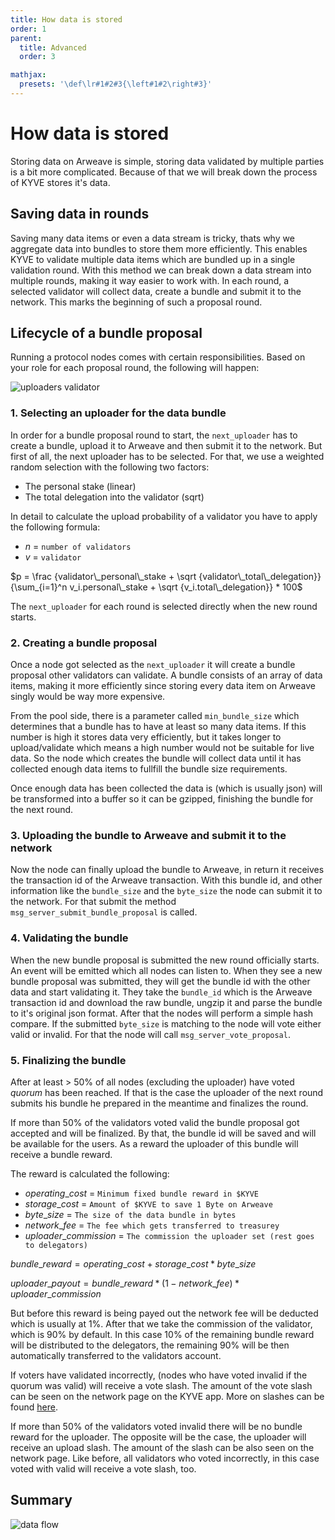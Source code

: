 ```yaml
---
title: How data is stored
order: 1
parent:
  title: Advanced
  order: 3

mathjax:
  presets: '\def\lr#1#2#3{\left#1#2\right#3}'
---
```


# How data is stored

Storing data on Arweave is simple, storing data validated by multiple parties is a bit more complicated. Because of that we will break down the process of KYVE stores it's data.

## Saving data in rounds

Saving many data items or even a data stream is tricky, thats why we aggregate data into bundles to store them more efficiently. This enables KYVE to validate multiple data items which are bundled up in a single validation round. With this method we can break down a data stream into multiple rounds, making it way easier to work with. In each round, a selected validator will collect data, create a bundle and submit it to the network. This marks the beginning of such a proposal round.

## Lifecycle of a bundle proposal

Running a protocol nodes comes with certain responsibilities. Based on your role for each proposal round, the following will happen:

![uploaders validator](/uploaders_validators.png)

### 1. Selecting an uploader for the data bundle

In order for a bundle proposal round to start, the `next_uploader` has to create a bundle, upload it to Arweave and then
submit it to the network. But first of all, the next uploader has to be selected. For that, we use a weighted random
selection with the following two factors:

- The personal stake (linear)
- The total delegation into the validator (sqrt)

In detail to calculate the upload probability of a validator you have to apply the following formula:

- $n$ = `number of validators`
- $v$ = `validator`

$p = \frac {validator\_personal\_stake + \sqrt {validator\_total\_delegation}} {\sum_{i=1}^n v_i.personal\_stake + \sqrt {v_i.total\_delegation}} * 100$

The `next_uploader` for each round is selected directly when the new round starts.

### 2. Creating a bundle proposal

Once a node got selected as the `next_uploader` it will create a bundle proposal other validators can validate. A bundle consists of an array of data items, making it more efficiently since storing every data item on Arweave singly would be way more expensive.

From the pool side, there is a parameter called `min_bundle_size` which determines that a bundle has to have at least so many data items. If this number is high it stores data very efficiently, but it takes longer to upload/validate which means a high number would not be suitable for live data. So the node which creates the bundle will collect data until it has collected enough data items to fullfill the bundle size requirements.

Once enough data has been collected the data is (which is usually json) will be transformed into a buffer so it can be gzipped, finishing the bundle for the next round.

### 3. Uploading the bundle to Arweave and submit it to the network

Now the node can finally upload the bundle to Arweave, in return it receives the transaction id of the Arweave transaction.
With this bundle id, and other information like the `bundle_size` and the `byte_size` the node can submit it to the network. For that submit the method `msg_server_submit_bundle_proposal` is called.

### 4. Validating the bundle

When the new bundle proposal is submitted the new round officially starts. An event will be emitted which all nodes can listen to. When they see a new bundle proposal was submitted, they will get the bundle id with the other data and start validating it. They take the `bundle_id` which is the Arweave transaction id and download the raw bundle, ungzip it and parse the bundle to it's original json format. After that the nodes will perform a simple hash compare. If the submitted `byte_size` is matching to the node will vote either valid or invalid. For that the node will call `msg_server_vote_proposal`.

### 5. Finalizing the bundle

After at least > 50% of all nodes (excluding the uploader) have voted _quorum_ has been reached. If that is the case the uploader of the next round submits his bundle he prepared in the meantime and finalizes the round.

If more than 50% of the validators voted valid the bundle proposal got accepted and will be finalized. By that, the bundle id will be saved and will be available for the users. As a reward the uploader of this bundle will receive a bundle reward.

The reward is calculated the following:

- $operating\_cost$ = `Minimum fixed bundle reward in $KYVE`
- $storage\_cost$ = `Amount of $KYVE to save 1 Byte on Arweave`
- $byte\_size$ = `The size of the data bundle in bytes`
- $network\_fee$ = `The fee which gets transferred to treasurey`
- $uploader\_commission$ = `The commission the uploader set (rest goes to delegators)`

$bundle\_reward = operating\_cost + storage\_cost * byte\_size$

$uploader\_payout = bundle\_reward * (1 - network\_fee) * uploader\_commission$

But before this reward is being payed out the network fee will be deducted which is usually at 1%. After that we take the commission of the validator, which is 90% by default. In this case 10% of the remaining bundle reward will be distributed to the delegators, the remaining 90% will be then automatically transferred to the validators account.

If voters have validated incorrectly, (nodes who have voted invalid if the quorum was valid) will receive a vote slash.
The amount of the vote slash can be seen on the network page on the KYVE app. More on slashes can be found [here](/basics/slashing.md).

If more than 50% of the validators voted invalid there will be no bundle reward for the uploader. The opposite will be the case, the uploader will receive an upload slash. The amount of the slash can be also seen on the network page. Like before,
all validators who voted incorrectly, in this case voted with valid will receive a vote slash, too.

## Summary

![data flow](/data_flow.png)
